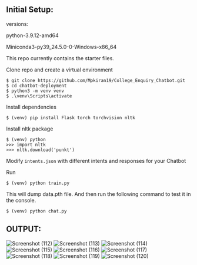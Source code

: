 ## Initial Setup:

versions:

python-3.9.12-amd64

Miniconda3-py39_24.5.0-0-Windows-x86_64

This repo currently contains the starter files.

Clone repo and create a virtual environment
```
$ git clone https://github.com/Mpkiran19/College_Enquiry_Chatbot.git
$ cd chatbot-deployment
$ python3 -m venv venv
$ .\venv\Scripts\activate
```
Install dependencies
```
$ (venv) pip install Flask torch torchvision nltk
```
Install nltk package
```
$ (venv) python
>>> import nltk
>>> nltk.download('punkt')
```
Modify `intents.json` with different intents and responses for your Chatbot

Run
```
$ (venv) python train.py
```
This will dump data.pth file. And then run
the following command to test it in the console.
```
$ (venv) python chat.py
```

## OUTPUT:
![Screenshot (112)](https://github.com/user-attachments/assets/7939125f-c536-47c2-a349-35bd3cf93802)
![Screenshot (113)](https://github.com/user-attachments/assets/cd1fd01c-6a66-4f52-a635-aa07854a43da)
![Screenshot (114)](https://github.com/user-attachments/assets/2f38383b-9db6-4d2b-a964-724bb76116ac)
![Screenshot (115)](https://github.com/user-attachments/assets/2961cd85-d472-4d09-8376-6138a4a50a5a)
![Screenshot (116)](https://github.com/user-attachments/assets/c5fa003a-09d3-4bff-9dfc-25668a8930ca)
![Screenshot (117)](https://github.com/user-attachments/assets/9114169e-3158-451d-beac-51de1c2158f6)
![Screenshot (118)](https://github.com/user-attachments/assets/613f2b82-8282-4b16-87b8-7fa76233d900)
![Screenshot (119)](https://github.com/user-attachments/assets/91aea431-38e2-4d0d-9932-4ce04f0b0524)
![Screenshot (120)](https://github.com/user-attachments/assets/0301fab4-f09d-48bb-904a-5953d079474b)

